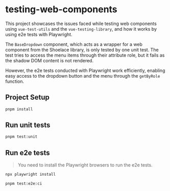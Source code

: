 # testing-web-components

This project showcases the issues faced while testing web components using `vue-test-utils` and the `vue-testing-library`, and how it works by using e2e tests with Playwright.

The `BaseDropdown` component, which acts as a wrapper for a web component from the Shoelace library, is only tested by one unit test. The test tries to access the menu items through their attribute role, but it fails as the shadow DOM content is not rendered.

However, the e2e tests conducted with Playwright work efficiently, enabling easy access to the dropdown button and the menu through the `getByRole` function.


## Project Setup

```sh
pnpm install
```

## Run unit tests

```sh
pnpm test:unit
```

## Run e2e tests

> You need to install the Playwright browsers to run the e2e tests.

```sh
npx playwright install
```

```sh
pnpm test:e2e:ci
```
